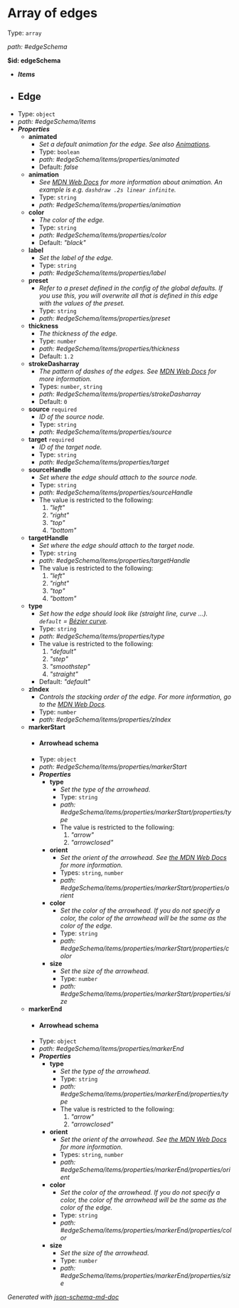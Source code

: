 # Array of edges

Type: `array`

<i id="edgeSchema">path: #edgeSchema</i>

<b id="edgeschema">&#36;id: edgeSchema</b>

 - **_Items_**
 - ## Edge
 - Type: `object`
 - <i id="edgeSchema/items">path: #edgeSchema/items</i>
 - **_Properties_**
	 - <b id="#edgeSchema/items/properties/animated">animated</b>
		 - _Set a default animation for the edge. See also [Animations](https://github.com/KNowledgeOnWebScale/dataflow-visualization/tree/main#animations)._
		 - Type: `boolean`
		 - <i id="edgeSchema/items/properties/animated">path: #edgeSchema/items/properties/animated</i>
		 - Default: _false_
	 - <b id="#edgeSchema/items/properties/animation">animation</b>
		 - _See [MDN Web Docs](https://developer.mozilla.org/en-US/docs/Web/CSS/animation) for more information about animation. An example is e.g. `dashdraw .2s linear infinite`._
		 - Type: `string`
		 - <i id="edgeSchema/items/properties/animation">path: #edgeSchema/items/properties/animation</i>
	 - <b id="#edgeSchema/items/properties/color">color</b>
		 - _The color of the edge._
		 - Type: `string`
		 - <i id="edgeSchema/items/properties/color">path: #edgeSchema/items/properties/color</i>
		 - Default: _"black"_
	 - <b id="#edgeSchema/items/properties/label">label</b>
		 - _Set the label of the edge._
		 - Type: `string`
		 - <i id="edgeSchema/items/properties/label">path: #edgeSchema/items/properties/label</i>
	 - <b id="#edgeSchema/items/properties/preset">preset</b>
		 - _Refer to a preset defined in the config of the global defaults. If you use this, you will overwrite all that is defined in this edge with the values of the preset._
		 - Type: `string`
		 - <i id="edgeSchema/items/properties/preset">path: #edgeSchema/items/properties/preset</i>
	 - <b id="#edgeSchema/items/properties/thickness">thickness</b>
		 - _The thickness of the edge._
		 - Type: `number`
		 - <i id="edgeSchema/items/properties/thickness">path: #edgeSchema/items/properties/thickness</i>
		 - Default: `1.2`
	 - <b id="#edgeSchema/items/properties/strokeDasharray">strokeDasharray</b>
		 - _The pattern of dashes of the edges. See [MDN Web Docs](https://developer.mozilla.org/en-US/docs/Web/SVG/Attribute/stroke-dasharray#example) for more information._
		 - Types: `number`, `string`
		 - <i id="edgeSchema/items/properties/strokeDasharray">path: #edgeSchema/items/properties/strokeDasharray</i>
		 - Default: `0`
	 - <b id="#edgeSchema/items/properties/source">source</b> `required`
		 - _ID of the source node._
		 - Type: `string`
		 - <i id="edgeSchema/items/properties/source">path: #edgeSchema/items/properties/source</i>
	 - <b id="#edgeSchema/items/properties/target">target</b> `required`
		 - _ID of the target node._
		 - Type: `string`
		 - <i id="edgeSchema/items/properties/target">path: #edgeSchema/items/properties/target</i>
	 - <b id="#edgeSchema/items/properties/sourceHandle">sourceHandle</b>
		 - _Set where the edge should attach to the source node._
		 - Type: `string`
		 - <i id="edgeSchema/items/properties/sourceHandle">path: #edgeSchema/items/properties/sourceHandle</i>
		 - The value is restricted to the following: 
			 1. _"left"_
			 2. _"right"_
			 3. _"top"_
			 4. _"bottom"_
	 - <b id="#edgeSchema/items/properties/targetHandle">targetHandle</b>
		 - _Set where the edge should attach to the target node._
		 - Type: `string`
		 - <i id="edgeSchema/items/properties/targetHandle">path: #edgeSchema/items/properties/targetHandle</i>
		 - The value is restricted to the following: 
			 1. _"left"_
			 2. _"right"_
			 3. _"top"_
			 4. _"bottom"_
	 - <b id="#edgeSchema/items/properties/type">type</b>
		 - _Set how the edge should look like (straight line, curve ...). `default` = [Bézier curve](https://en.wikipedia.org/wiki/B%C3%A9zier_curve)._
		 - Type: `string`
		 - <i id="edgeSchema/items/properties/type">path: #edgeSchema/items/properties/type</i>
		 - The value is restricted to the following: 
			 1. _"default"_
			 2. _"step"_
			 3. _"smoothstep"_
			 4. _"straight"_
		 - Default: _"default"_
	 - <b id="#edgeSchema/items/properties/zIndex">zIndex</b>
		 - _Controls the stacking order of the edge. For more information, go to the [MDN Web Docs](https://developer.mozilla.org/en-US/docs/Web/CSS/z-index)._
		 - Type: `number`
		 - <i id="edgeSchema/items/properties/zIndex">path: #edgeSchema/items/properties/zIndex</i>
	 - <b id="#edgeSchema/items/properties/markerStart">markerStart</b>
		 - #### Arrowhead schema
		 - Type: `object`
		 - <i id="edgeSchema/items/properties/markerStart">path: #edgeSchema/items/properties/markerStart</i>
		 - **_Properties_**
			 - <b id="#edgeSchema/items/properties/markerStart/properties/type">type</b>
				 - _Set the type of the arrowhead._
				 - Type: `string`
				 - <i id="edgeSchema/items/properties/markerStart/properties/type">path: #edgeSchema/items/properties/markerStart/properties/type</i>
				 - The value is restricted to the following: 
					 1. _"arrow"_
					 2. _"arrowclosed"_
			 - <b id="#edgeSchema/items/properties/markerStart/properties/orient">orient</b>
				 - _Set the orient of the arrowhead. See [the MDN Web Docs](https://developer.mozilla.org/en-US/docs/Web/SVG/Attribute/orient) for more information._
				 - Types: `string`, `number`
				 - <i id="edgeSchema/items/properties/markerStart/properties/orient">path: #edgeSchema/items/properties/markerStart/properties/orient</i>
			 - <b id="#edgeSchema/items/properties/markerStart/properties/color">color</b>
				 - _Set the color of the arrowhead. If you do not specify a color, the color of the arrowhead will be the same as the color of the edge._
				 - Type: `string`
				 - <i id="edgeSchema/items/properties/markerStart/properties/color">path: #edgeSchema/items/properties/markerStart/properties/color</i>
			 - <b id="#edgeSchema/items/properties/markerStart/properties/size">size</b>
				 - _Set the size of the arrowhead._
				 - Type: `number`
				 - <i id="edgeSchema/items/properties/markerStart/properties/size">path: #edgeSchema/items/properties/markerStart/properties/size</i>
	 - <b id="#edgeSchema/items/properties/markerEnd">markerEnd</b>
		 - #### Arrowhead schema
		 - Type: `object`
		 - <i id="edgeSchema/items/properties/markerEnd">path: #edgeSchema/items/properties/markerEnd</i>
		 - **_Properties_**
			 - <b id="#edgeSchema/items/properties/markerEnd/properties/type">type</b>
				 - _Set the type of the arrowhead._
				 - Type: `string`
				 - <i id="edgeSchema/items/properties/markerEnd/properties/type">path: #edgeSchema/items/properties/markerEnd/properties/type</i>
				 - The value is restricted to the following: 
					 1. _"arrow"_
					 2. _"arrowclosed"_
			 - <b id="#edgeSchema/items/properties/markerEnd/properties/orient">orient</b>
				 - _Set the orient of the arrowhead. See [the MDN Web Docs](https://developer.mozilla.org/en-US/docs/Web/SVG/Attribute/orient) for more information._
				 - Types: `string`, `number`
				 - <i id="edgeSchema/items/properties/markerEnd/properties/orient">path: #edgeSchema/items/properties/markerEnd/properties/orient</i>
			 - <b id="#edgeSchema/items/properties/markerEnd/properties/color">color</b>
				 - _Set the color of the arrowhead. If you do not specify a color, the color of the arrowhead will be the same as the color of the edge._
				 - Type: `string`
				 - <i id="edgeSchema/items/properties/markerEnd/properties/color">path: #edgeSchema/items/properties/markerEnd/properties/color</i>
			 - <b id="#edgeSchema/items/properties/markerEnd/properties/size">size</b>
				 - _Set the size of the arrowhead._
				 - Type: `number`
				 - <i id="edgeSchema/items/properties/markerEnd/properties/size">path: #edgeSchema/items/properties/markerEnd/properties/size</i>

_Generated with [json-schema-md-doc](https://brianwendt.github.io/json-schema-md-doc/)_